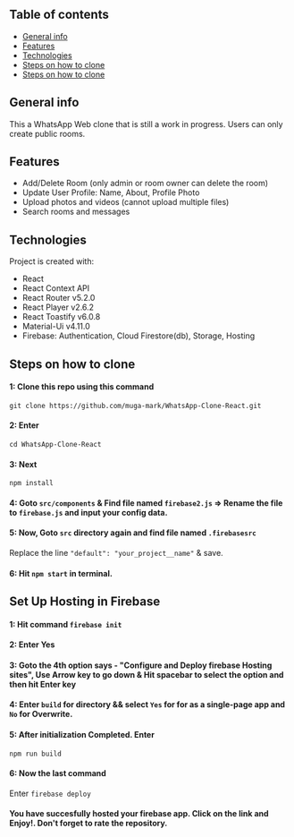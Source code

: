 ## Table of contents
* [General info](#general-info)
* [Features](#features)
* [Technologies](#technologies)
* [Steps on how to clone](#clone)
* [Steps on how to clone](#clone)

## General info
This a WhatsApp Web clone that is still a work in progress. Users can only create public rooms.

## Features
* Add/Delete Room (only admin or room owner can delete the room)
* Update User Profile: Name, About, Profile Photo
* Upload photos and videos (cannot upload multiple files)
* Search rooms and messages

## Technologies
Project is created with:
* React
* React Context API
* React Router v5.2.0
* React Player v2.6.2
* React Toastify v6.0.8
* Material-Ui v4.11.0
* Firebase: Authentication, Cloud Firestore(db), Storage, Hosting

## Steps on how to clone


#### 1: Clone this repo using this command 
`git clone https://github.com/muga-mark/WhatsApp-Clone-React.git`

#### 2: Enter 
`cd WhatsApp-Clone-React`

#### 3: Next
`npm install`

#### 4: Goto `src/components` & Find file named `firebase2.js` => Rename the file to `firebase.js` and input your config data.

#### 5: Now, Goto `src` directory again and find file named `.firebasesrc`
Replace the line `"default": "your_project__name"` & save.

#### 6: Hit `npm start` in terminal. 


## Set Up Hosting in Firebase

#### 1: Hit command `firebase init`

#### 2: Enter Yes

#### 3: Goto the 4th option says - "Configure and Deploy firebase Hosting sites", Use Arrow key to go down & Hit spacebar to select the option and then hit Enter key

#### 4: Enter `build` for directory && select `Yes` for for as a single-page app and `No` for Overwrite.

#### 5: After initialization Completed. Enter 
`npm run build`

#### 6: Now the last command
Enter `firebase deploy`

#### You have succesfully hosted your firebase app. Click on the link and Enjoy!. Don't forget to rate the repository.